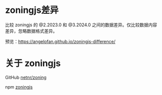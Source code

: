 # zoningjs差异

比较 zoningjs 的 @2.2023.0 和 @3.2024.0 之间的数据差异。仅比较数据内容差异，忽略数据格式差异。

预览：https://angelofan.github.io/zoningjs-difference/

# 关于 zoningjs

GitHub [netnr/zoning](https://github.com/netnr/zoning/tree/main)

npm [zoningjs](https://www.npmjs.com/package/zoningjs)

